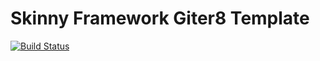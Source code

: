 # Skinny Framework Giter8 Template

[![Build Status](https://secure.travis-ci.org/xuwei-k/skinny.g8.png)](http://travis-ci.org/xuwei-k/skinny.g8)

